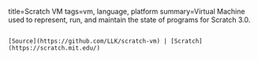 title=Scratch VM
tags=vm, language, platform
summary=Virtual Machine used to represent, run, and maintain the state of programs for Scratch 3.0.
~~~~~~

[Source](https://github.com/LLK/scratch-vm) | [Scratch](https://scratch.mit.edu/)

